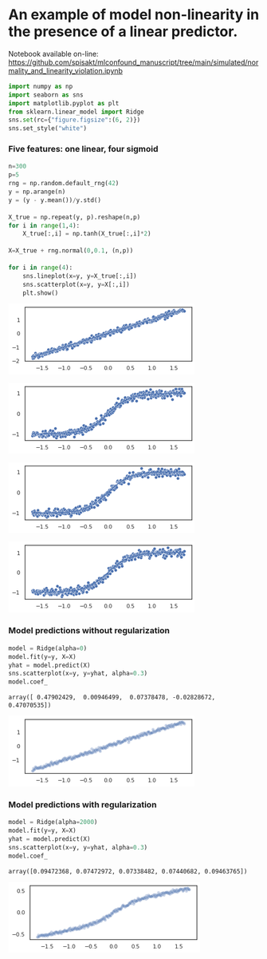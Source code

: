 # An example of model non-linearity in the presence of a linear predictor.
Notebook available on-line: https://github.com/spisakt/mlconfound_manuscript/tree/main/simulated/normality_and_linearity_violation.ipynb


```python
import numpy as np
import seaborn as sns
import matplotlib.pyplot as plt
from sklearn.linear_model import Ridge
sns.set(rc={"figure.figsize":(6, 2)})
sns.set_style("white")
```

### Five features: one linear, four sigmoid


```python
n=300
p=5
rng = np.random.default_rng(42)
y = np.arange(n)
y = (y - y.mean())/y.std()

X_true = np.repeat(y, p).reshape(n,p)
for i in range(1,4):
    X_true[:,i] = np.tanh(X_true[:,i]*2)

X=X_true + rng.normal(0,0.1, (n,p))

for i in range(4):
    sns.lineplot(x=y, y=X_true[:,i])
    sns.scatterplot(x=y, y=X[:,i])
    plt.show()
```


    
![png](../fig/normality_and_linearity_violation_files/normality_and_linearity_violation_3_0.png)
    



    
![png](../fig/normality_and_linearity_violation_files/normality_and_linearity_violation_3_1.png)
    



    
![png](../fig/normality_and_linearity_violation_files/normality_and_linearity_violation_3_2.png)
    



    
![png](../fig/normality_and_linearity_violation_files/normality_and_linearity_violation_3_3.png)
    


### Model predictions **without** regularization


```python
model = Ridge(alpha=0)
model.fit(y=y, X=X)
yhat = model.predict(X)
sns.scatterplot(x=y, y=yhat, alpha=0.3)
model.coef_
```




    array([ 0.47902429,  0.00946499,  0.07378478, -0.02828672,  0.47070535])




    
![png](../fig/normality_and_linearity_violation_files/normality_and_linearity_violation_5_1.png)
    


### Model predictions **with** regularization


```python
model = Ridge(alpha=2000)
model.fit(y=y, X=X)
yhat = model.predict(X)
sns.scatterplot(x=y, y=yhat, alpha=0.3)
model.coef_


```




    array([0.09472368, 0.07472972, 0.07338482, 0.07440682, 0.09463765])




    
![png](../fig/normality_and_linearity_violation_files/normality_and_linearity_violation_7_1.png)
    

